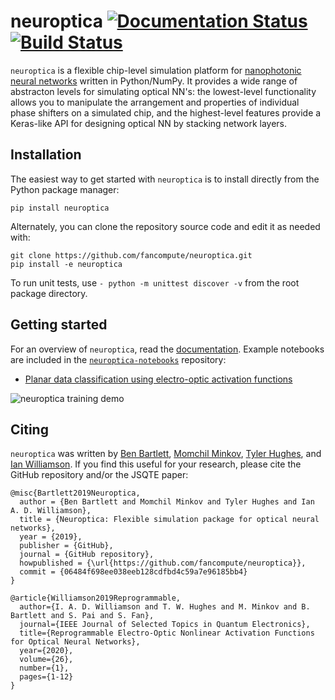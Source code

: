 # neuroptica [![Documentation Status](https://readthedocs.org/projects/neuroptica/badge/?version=latest)](https://neuroptica.readthedocs.io/en/latest/?badge=latest) [![Build Status](https://travis-ci.com/fancompute/neuroptica.svg?token=CSoUuvqmixfJpdwkLqet&branch=master)](https://travis-ci.com/fancompute/neuroptica)

`neuroptica` is a flexible chip-level simulation platform for [nanophotonic neural networks](https://arxiv.org/abs/1903.04579) written in Python/NumPy. It provides a wide range of abstracton levels for simulating optical NN's: the lowest-level functionality allows you to manipulate the arrangement and properties of individual phase shifters on a simulated chip, and the highest-level features provide a Keras-like API for designing optical NN by stacking network layers.


## Installation

The easiest way to get started with `neuroptica` is to install directly from the Python package manager:

```
pip install neuroptica
```

Alternately, you can clone the repository source code and edit it as needed with:

```
git clone https://github.com/fancompute/neuroptica.git
pip install -e neuroptica
```

To run unit tests, use `- python -m unittest discover -v` from the root package directory.

## Getting started

For an overview of `neuroptica`, read the [documentation](https://neuroptica.readthedocs.io). Example notebooks are included in the [`neuroptica-notebooks`](https://github.com/fancompute/neuroptica-notebooks) repository:

- [Planar data classification using electro-optic activation functions](https://github.com/fancompute/neuroptica-notebooks/blob/master/neuroptica_demo.ipynb)

![neuroptica training demo](https://raw.githubusercontent.com/fancompute/neuroptica/master/img/neuroptica_demo.gif)


## Citing

`neuroptica` was written by [Ben Bartlett](https://github.com/bencbartlett), [Momchil Minkov](https://github.com/momchilmm), [Tyler Hughes](https://github.com/twhughes), and  [Ian Williamson](https://github.com/ianwilliamson). If you find this useful for your research, please cite the GitHub repository and/or the JSQTE paper:

```
@misc{Bartlett2019Neuroptica,
  author = {Ben Bartlett and Momchil Minkov and Tyler Hughes and Ian A. D. Williamson},
  title = {Neuroptica: Flexible simulation package for optical neural networks},
  year = {2019},
  publisher = {GitHub},
  journal = {GitHub repository},
  howpublished = {\url{https://github.com/fancompute/neuroptica}},
  commit = {06484f698ee038eeb128cdfbd4c59a7e96185bb4}
}
```


```
@article{Williamson2019Reprogrammable, 
  author={I. A. D. Williamson and T. W. Hughes and M. Minkov and B. Bartlett and S. Pai and S. Fan}, 
  journal={IEEE Journal of Selected Topics in Quantum Electronics}, 
  title={Reprogrammable Electro-Optic Nonlinear Activation Functions for Optical Neural Networks},
  year={2020}, 
  volume={26}, 
  number={1}, 
  pages={1-12}
}
```
